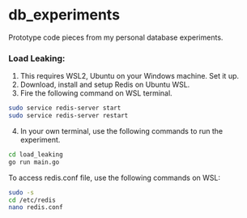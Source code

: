 # db_experiments
Prototype code pieces from my personal database experiments.

### Load Leaking:

1. This requires WSL2, Ubuntu on your Windows machine. Set it up.
2. Download, install and setup Redis on Ubuntu WSL.
3. Fire the following command on WSL terminal.

```bash
sudo service redis-server start
sudo service redis-server restart
```

4. In your own terminal, use the following commands to run the experiment.

```bash
cd load_leaking
go run main.go
```

To access redis.conf file, use the following commands on WSL:

```bash
sudo -s
cd /etc/redis
nano redis.conf
```